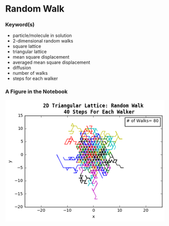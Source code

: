 
# Random Walk

### Keyword(s)
- particle/molecule in solution
- 2-dimensional random walks
- square lattice
- triangular lattice
- mean square displacement 
- averaged mean square displacement 
- diffusion
- number of walks
- steps for each walker

### A Figure in the Notebook
![](https://github.com/hankbesser/comp-phyz/blob/master/figures_to_display/fig_8.png)
